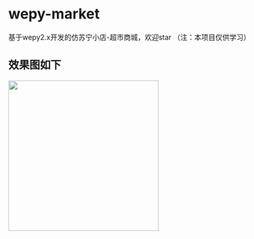 # wepy-market
基于wepy2.x开发的仿苏宁小店-超市商城，欢迎star  （注：本项目仅供学习）

## 效果图如下

<img src="https://images.gitee.com/uploads/images/2019/0709/005539_4ce1a96d_1556241.png" width="300">
